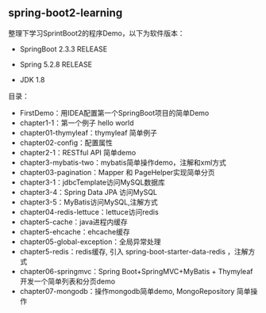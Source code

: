 ## spring-boot2-learning
整理下学习SprintBoot2的程序Demo，以下为软件版本：

- SpringBoot 2.3.3 RELEASE

- Spring 5.2.8 RELEASE

- JDK 1.8

  

目录：

- FirstDemo：用IDEA配置第一个SpringBoot项目的简单Demo
- chapter1-1：第一个例子 hello world
- chapter01-thymyleaf：thymyleaf 简单例子
- chapter02-config：配置属性
- chapter2-1：RESTful API 简单demo
- chapter3-mybatis-two：mybatis简单操作demo，注解和xml方式
- chapter03-pagination：Mapper 和 PageHelper实现简单分页
- chapter3-1：jdbcTemplate访问MySQL数据库
- chapter3-4：Spring Data JPA 访问MySQL
- chapter3-5：MyBatis访问MySQL,注解方式
- chapter04-redis-lettuce：lettuce访问redis
- chapter5-cache：java进程内缓存
- chapter5-ehcache：ehcache缓存
- chapter05-global-exception：全局异常处理
- chapter5-redis：redis缓存, 引入 spring-boot-starter-data-redis ，注解方式
- chapter06-springmvc：Spring Boot+SpringMVC+MyBatis + Thymyleaf 开发一个简单列表和分页demo
- chapter07-mongodb：操作mongodb简单demo, MongoRepository 简单操作
